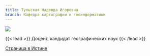 ```yaml
---
title: Тульская Надежда Игоревна
branch: Кафедра картографии и геоинформатики
---
```

![](img/tni.jpg)

{{< lead >}} Доцент, кандидат географических наук {{< /lead >}}

[Страница в Истине](https://istina.msu.ru/workers/426475)